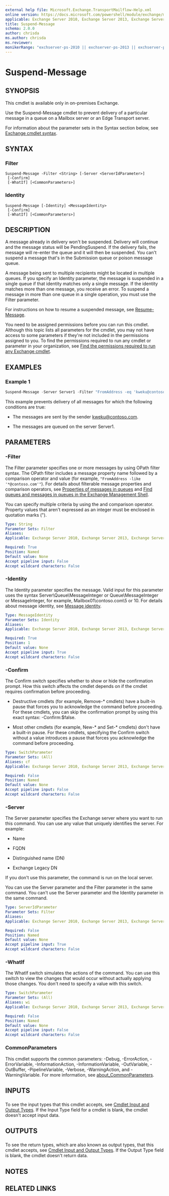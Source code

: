 ```yaml
---
external help file: Microsoft.Exchange.TransportMailflow-Help.xml
online version: https://docs.microsoft.com/powershell/module/exchange/mail-flow/suspend-message
applicable: Exchange Server 2010, Exchange Server 2013, Exchange Server 2016, Exchange Server 2019
title: Suspend-Message
schema: 2.0.0
author: chrisda
ms.author: chrisda
ms.reviewer:
monikerRange: "exchserver-ps-2010 || exchserver-ps-2013 || exchserver-ps-2016 || exchserver-ps-2019"
---
```


# Suspend-Message

## SYNOPSIS
This cmdlet is available only in on-premises Exchange.

Use the Suspend-Message cmdlet to prevent delivery of a particular message in a queue on a Mailbox server or an Edge Transport server.

For information about the parameter sets in the Syntax section below, see [Exchange cmdlet syntax](https://docs.microsoft.com/powershell/exchange/exchange-server/exchange-cmdlet-syntax).

## SYNTAX

### Filter
```
Suspend-Message -Filter <String> [-Server <ServerIdParameter>]
 [-Confirm]
 [-WhatIf] [<CommonParameters>]
```

### Identity
```
Suspend-Message [-Identity] <MessageIdentity>
 [-Confirm]
 [-WhatIf] [<CommonParameters>]
```

## DESCRIPTION
A message already in delivery won't be suspended. Delivery will continue and the message status will be PendingSuspend. If the delivery fails, the message will re-enter the queue and it will then be suspended. You can't suspend a message that's in the Submission queue or poison message queue.

A message being sent to multiple recipients might be located in multiple queues. If you specify an Identity parameter, the message is suspended in a single queue if that identity matches only a single message. If the identity matches more than one message, you receive an error. To suspend a message in more than one queue in a single operation, you must use the Filter parameter.

For instructions on how to resume a suspended message, see [Resume-Message](https://docs.microsoft.com/powershell/module/exchange/mail-flow/resume-message).

You need to be assigned permissions before you can run this cmdlet. Although this topic lists all parameters for the cmdlet, you may not have access to some parameters if they're not included in the permissions assigned to you. To find the permissions required to run any cmdlet or parameter in your organization, see [Find the permissions required to run any Exchange cmdlet](https://docs.microsoft.com/powershell/exchange/exchange-server/find-exchange-cmdlet-permissions).

## EXAMPLES

### Example 1
```powershell
Suspend-Message -Server Server1 -Filter "FromAddress -eq 'kweku@contoso.com'"
```

This example prevents delivery of all messages for which the following conditions are true:

- The messages are sent by the sender kweku@contoso.com.

- The messages are queued on the server Server1.

## PARAMETERS

### -Filter
The Filter parameter specifies one or more messages by using OPath filter syntax. The OPath filter includes a message property name followed by a comparison operator and value (for example, `"FromAddress -like '*@contoso.com'"`). For details about filterable message properties and comparison operators, see [Properties of messages in queues](https://docs.microsoft.com/Exchange/mail-flow/queues/message-properties) and [Find queues and messages in queues in the Exchange Management Shell](https://docs.microsoft.com/Exchange/mail-flow/queues/queues-and-messages-in-powershell).

You can specify multiple criteria by using the and comparison operator. Property values that aren't expressed as an integer must be enclosed in quotation marks (").

```yaml
Type: String
Parameter Sets: Filter
Aliases:
Applicable: Exchange Server 2010, Exchange Server 2013, Exchange Server 2016, Exchange Server 2019

Required: True
Position: Named
Default value: None
Accept pipeline input: False
Accept wildcard characters: False
```

### -Identity
The Identity parameter specifies the message. Valid input for this parameter uses the syntax Server\\Queue\\MessageInteger or Queue\\MessageInteger or MessageInteger, for example, Mailbox01\\contoso.com\\5 or 10. For details about message identity, see [Message identity](https://docs.microsoft.com/Exchange/mail-flow/queues/queues-and-messages-in-powershell#message-identity).

```yaml
Type: MessageIdentity
Parameter Sets: Identity
Aliases:
Applicable: Exchange Server 2010, Exchange Server 2013, Exchange Server 2016, Exchange Server 2019

Required: True
Position: 1
Default value: None
Accept pipeline input: True
Accept wildcard characters: False
```

### -Confirm
The Confirm switch specifies whether to show or hide the confirmation prompt. How this switch affects the cmdlet depends on if the cmdlet requires confirmation before proceeding.

- Destructive cmdlets (for example, Remove-\* cmdlets) have a built-in pause that forces you to acknowledge the command before proceeding. For these cmdlets, you can skip the confirmation prompt by using this exact syntax: -Confirm:$false.

- Most other cmdlets (for example, New-\* and Set-\* cmdlets) don't have a built-in pause. For these cmdlets, specifying the Confirm switch without a value introduces a pause that forces you acknowledge the command before proceeding.

```yaml
Type: SwitchParameter
Parameter Sets: (All)
Aliases: cf
Applicable: Exchange Server 2010, Exchange Server 2013, Exchange Server 2016, Exchange Server 2019

Required: False
Position: Named
Default value: None
Accept pipeline input: False
Accept wildcard characters: False
```

### -Server
The Server parameter specifies the Exchange server where you want to run this command. You can use any value that uniquely identifies the server. For example:

- Name

- FQDN

- Distinguished name (DN)

- Exchange Legacy DN

If you don't use this parameter, the command is run on the local server.

You can use the Server parameter and the Filter parameter in the same command. You can't use the Server parameter and the Identity parameter in the same command.

```yaml
Type: ServerIdParameter
Parameter Sets: Filter
Aliases:
Applicable: Exchange Server 2010, Exchange Server 2013, Exchange Server 2016, Exchange Server 2019

Required: False
Position: Named
Default value: None
Accept pipeline input: True
Accept wildcard characters: False
```

### -WhatIf
The WhatIf switch simulates the actions of the command. You can use this switch to view the changes that would occur without actually applying those changes. You don't need to specify a value with this switch.

```yaml
Type: SwitchParameter
Parameter Sets: (All)
Aliases: wi
Applicable: Exchange Server 2010, Exchange Server 2013, Exchange Server 2016, Exchange Server 2019

Required: False
Position: Named
Default value: None
Accept pipeline input: False
Accept wildcard characters: False
```

### CommonParameters
This cmdlet supports the common parameters: -Debug, -ErrorAction, -ErrorVariable, -InformationAction, -InformationVariable, -OutVariable, -OutBuffer, -PipelineVariable, -Verbose, -WarningAction, and -WarningVariable. For more information, see [about_CommonParameters](https://go.microsoft.com/fwlink/p/?LinkID=113216).

## INPUTS

###  
To see the input types that this cmdlet accepts, see [Cmdlet Input and Output Types](https://go.microsoft.com/fwlink/p/?LinkId=616387). If the Input Type field for a cmdlet is blank, the cmdlet doesn't accept input data.

## OUTPUTS

###  
To see the return types, which are also known as output types, that this cmdlet accepts, see [Cmdlet Input and Output Types](https://go.microsoft.com/fwlink/p/?LinkId=616387). If the Output Type field is blank, the cmdlet doesn't return data.

## NOTES

## RELATED LINKS
